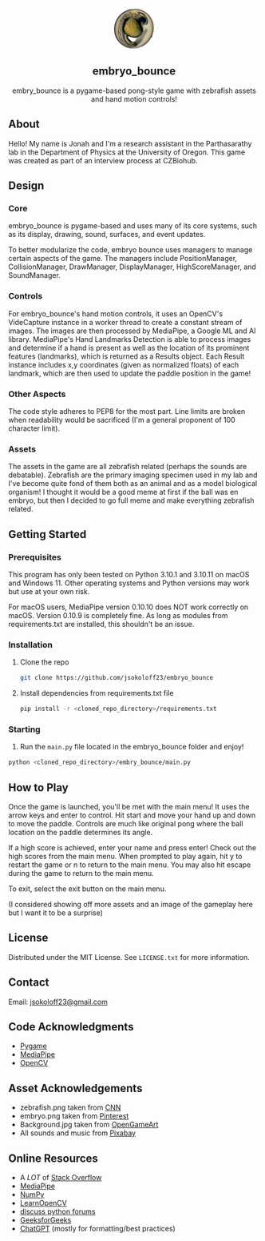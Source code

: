 <!--
MIT License

Copyright (c) 2021 Othneil Drew

Permission is hereby granted, free of charge, to any person obtaining a copy
of this software and associated documentation files (the "Software"), to deal
in the Software without restriction, including without limitation the rights
to use, copy, modify, merge, publish, distribute, sublicense, and/or sell
copies of the Software, and to permit persons to whom the Software is
furnished to do so, subject to the following conditions:

The above copyright notice and this permission notice shall be included in all
copies or substantial portions of the Software.

THE SOFTWARE IS PROVIDED "AS IS", WITHOUT WARRANTY OF ANY KIND, EXPRESS OR
IMPLIED, INCLUDING BUT NOT LIMITED TO THE WARRANTIES OF MERCHANTABILITY,
FITNESS FOR A PARTICULAR PURPOSE AND NONINFRINGEMENT. IN NO EVENT SHALL THE
AUTHORS OR COPYRIGHT HOLDERS BE LIABLE FOR ANY CLAIM, DAMAGES OR OTHER
LIABILITY, WHETHER IN AN ACTION OF CONTRACT, TORT OR OTHERWISE, ARISING FROM,
OUT OF OR IN CONNECTION WITH THE SOFTWARE OR THE USE OR OTHER DEALINGS IN THE
SOFTWARE.

-->

<!-- PROJECT LOGO -->
<br />
<div align="center">
  <a href="https://github.com/rplab/LS_Pycro_App">
    <img src="https://raw.githubusercontent.com/jsokoloff23/embryo_bounce/main/embryo.PNG" alt="Logo" width="80" height="80">
  </a>

## embryo_bounce

  <p align="center">
    embry_bounce is a pygame-based pong-style game with zebrafish assets and hand motion controls! 
  </p>
</div>

## About
<p align="left">
    Hello! My name is Jonah and I'm a research assistant in the Parthasarathy lab in the Department 
    of Physics at the University of Oregon. This game was created as part of an interview process at CZBiohub.
  </p>

## Design

### Core
<p align="left">
    embryo_bounce is pygame-based and uses many of its core systems, such as its display, drawing, sound,
    surfaces, and event updates.
  </p>

  <p align="left">
    To better modularize the code, embryo bounce uses managers to manage certain aspects of the game.
    The managers include PositionManager, CollisionManager, DrawManager, DisplayManager, HighScoreManager,
    and SoundManager.
  </p>

### Controls
  <p align="left">
    For embryo_bounce's hand motion controls, it uses an OpenCV's VideCapture instance in a worker thread to create
    a constant stream of images. The images are then processed by MediaPipe, a Google ML and AI library. 
    MediaPipe's Hand Landmarks Detection is able to process images and determine if a hand is present as 
    well as the location of its prominent features (landmarks), which is returned as a Results object. 
    Each Result instance includes x,y coordinates (given as normalized floats) of each landmark, which 
    are then used to update the paddle position in the game!
  </p>

### Other Aspects
 <p align="left">
    The code style adheres to PEP8 for the most part. Line limits are broken when readability would be
    sacrificed (I'm a general proponent of 100 character limit). 
  </p>

### Assets
 <p align="left">
    The assets in the game are all zebrafish related (perhaps the sounds are debatable). Zebrafish are
    the primary imaging specimen used in my lab and I've become quite fond of them both as an animal and as
    a model biological organism! I thought it would be a good meme at first if the ball was en embryo, but then 
    I decided to go full meme and make everything zebrafish related.
 </p>


<!-- GETTING STARTED -->
## Getting Started

### Prerequisites

This program has only been tested on Python 3.10.1 and 3.10.11 on macOS and Windows 11. 
Other operating systems and Python versions may work but use at your own risk.

For macOS users, MediaPipe version 0.10.10 does NOT work correctly on macOS. Version 0.10.9 is 
completely fine. As long as modules from requirements.txt are installed, this shouldn't be an issue.

### Installation

1. Clone the repo
   ```sh
   git clone https://github.com/jsokoloff23/embryo_bounce
   ```
2. Install dependencies from requirements.txt file
   ```sh
   pip install -r <cloned_repo_directory>/requirements.txt
   ```

### Starting

1. Run the `main.py` file located in the embryo_bounce folder and enjoy!
 ```sh
 python <cloned_repo_directory>/embry_bounce/main.py
 ```

## How to Play
<p align="left">
  Once the game is launched, you'll be met with the main menu! It uses the arrow keys
  and enter to control. Hit start and move your hand up and down to move the paddle.
  Controls are much like original pong where the ball location on the paddle determines
  its angle.
</p>

<p align="left">
  If a high score is achieved, enter your name and press enter! Check out the high scores
  from the main menu. When prompted to play again, hit y to restart the game or n to return
  to the main menu. You may also hit escape during the game to return to the main menu.
</p>

<p align="left">
  To exit, select the exit button on the main menu.
</p>

<p align="left">
  (I considered showing off more assets and an image of the gameplay here but I want it
  to be a surprise)
</p>

<!-- LICENSE -->
## License

Distributed under the MIT License. See `LICENSE.txt` for more information.

<!-- CONTACT -->
## Contact

Email: jsokoloff23@gmail.com

<!-- ACKNOWLEDGMENTS -->
## Code Acknowledgments
* [Pygame](https://github.com/pygame/)
* [MediaPipe](https://github.com/google/mediapipe)
* [OpenCV](https://github.com/opencv/opencv)

## Asset Acknowledgements
* zebrafish.png taken from [CNN](https://www.cnn.com/2021/02/04/americas/zebrafish-fins-limbs-scn/index.html)
* embryo.png taken from [Pinterest](https://www.pinterest.com/pin/405183297731630365/)
* Background.jpg taken from [OpenGameArt](https://lpc.opengameart.org/content/underwater-background-0)
* All sounds and music from [Pixabay](https://pixabay.com/)


<!-- ONLINE RESOURCES -->
## Online Resources
* A _LOT_ of [Stack Overflow](https://stackoverflow.com/)
* [MediaPipe](https://developers.google.com/mediapipe/solutions/vision/hand_landmarker)
* [NumPy](https://numpy.org/)
* [LearnOpenCV](https://learnopencv.com/)
* [discuss python forums](https://discuss.python.org/)
* [GeeksforGeeks](https://www.geeksforgeeks.org/)
* [ChatGPT](https://chat.openai.com/) (mostly for formatting/best practices)
